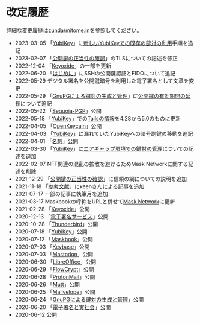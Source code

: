 # 改定履歴
詳細な変更履歴は[zunda/mitome.in](https://github.com/zunda/mitome.in)を参照してください。

- 2023-03-05 「[YubiKey](/device/yubiKey.md)」に[新しいYubiKeyでの既存の鍵対の利用](/device/yubiKey.md#%E6%96%B0%E3%81%97%E3%81%84YubiKey%E3%81%A7%E3%81%AE%E6%97%A2%E5%AD%98%E3%81%AE%E9%8D%B5%E5%AF%BE%E3%81%AE%E5%88%A9%E7%94%A8)手順を追記
- 2023-02-07 「[公開鍵の正当性の確認](/OpenPGP/wot.md#pki%E3%81%AB%E3%82%88%E3%82%8B%E5%85%AC%E9%96%8B%E9%8D%B5%E3%81%AE%E6%AD%A3%E5%BD%93%E6%80%A7%E3%81%AE%E7%A2%BA%E8%AA%8D)」のTLSについての記述を修正
- 2022-12-04 「[Keyoxide](/sns/keyoxide.md)」の一部を更新
- 2022-06-20 「[はじめに](/README.md)」にSSHの公開鍵認証とFIDOについて追記
- 2022-05-29 デジタル署名を公開鍵暗号を利用した電子署名として文章を変更
- 2022-05-29 「[GnuPGによる鍵対の生成と管理](/email/keyManagement.md)」に[公開鍵の有効期間の延長](/email/keyManagement.md#%E5%85%AC%E9%96%8B%E9%8D%B5%E3%81%AE%E6%9C%89%E5%8A%B9%E6%9C%9F%E9%96%93%E3%81%AE%E5%BB%B6%E9%95%B7)について追記
- 2022-05-22 「[Sequoia-PGP](/misc/sequoia.md)」公開
- 2022-05-18 「[YubiKey](/device/yubiKey.md)」での[Tailsの情報](/device/yubiKey.md#%E3%82%A8%E3%82%A2%E3%82%AD%E3%82%99%E3%83%A3%E3%83%83%E3%83%95%E3%82%9A%E7%92%B0%E5%A2%83%E3%81%A6%E3%82%99%E3%81%AE%E9%8D%B5%E5%AF%BE%E3%81%AE%E7%AE%A1%E7%90%86)を4.28から5.0のものに更新
- 2022-04-05 「[OpenKeycain](/misc/openKeychain.md)」公開
- 2022-04-03 「[YubiKey](/device/yubiKey.md)」に漏れていたYubiKeyへの暗号副鍵の移動を追記
- 2022-04-01 「[名刺](/misc/vCard.md)」公開
- 2022-03-30 「[YubiKey](/device/yubiKey.md)」に[エアギャップ環境での鍵対の管理](/device/yubiKey.md#%E3%82%A8%E3%82%A2%E3%82%AD%E3%82%99%E3%83%A3%E3%83%83%E3%83%95%E3%82%9A%E7%92%B0%E5%A2%83%E3%81%A6%E3%82%99%E3%81%AE%E9%8D%B5%E5%AF%BE%E3%81%AE%E7%AE%A1%E7%90%86)についての記述を追加
- 2022-02-07 NFT関連の混乱の拡散を避けるためMask Networkに関する記述を削除
- 2021-12-29 「[公開鍵の正当性の確認](/OpenPGP/wot.md)」に信頼の網についての説明を追加
- 2021-11-18 「[参考文献](/references/)」にκeenさんによる記事を追加
- 2021-07-17 一部の記事に執筆月を追加
- 2021-03-17 Maskbookの呼称をURLと併せて[Mask Network](/sns/maskbook.md)に更新
- 2021-02-28 「[Keyoxide](/sns/keyoxide.md)」公開
- 2020-12-13 「[電子署名サービス](/services/)」公開
- 2020-10-28 「[Thunderbird](/email/thunderbird.md)」公開
- 2020-07-18 「[YubiKey](/device/yubiKey.md)」公開
- 2020-07-12 「[Maskbook](/sns/maskbook.md)」公開
- 2020-07-03 「[Keybase](/sns/keybase.md)」公開
- 2020-07-03 「[Mastodon](/sns/mastodon.md)」公開
- 2020-06-30 「[LibreOffice](/misc/libreOffice.md)」公開
- 2020-06-29 「[FlowCrypt](/email/flowcrypt.md)」公開
- 2020-06-28 「[ProtonMail](/email/protonmail.md)」公開
- 2020-06-26 「[Mutt](/email/mutt.md)」公開
- 2020-06-25 「[Mailvelope](/email/mailvelope.md)」公開
- 2020-06-24 「[GnuPGによる鍵対の生成と管理](/email/keyManagement.md)」公開
- 2020-06-20 「[電子署名と実社会](/laws/)」公開
- 2020-06-12 公開

